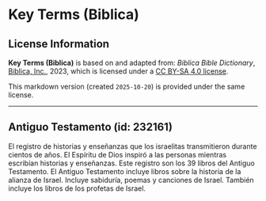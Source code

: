 # Key Terms (Biblica)

## License Information

**Key Terms (Biblica)** is based on and adapted from: _Biblica Bible Dictionary_, [Biblica, Inc.](https://www.biblica.com/), 2023, which is licensed under a [CC BY-SA 4.0 license](https://creativecommons.org/licenses/by-sa/4.0/legalcode.en).

This markdown version (created `2025-10-20`) is provided under the same license.



--------------------------------

## Antiguo Testamento (id: 232161)

El registro de historias y enseñanzas que los israelitas transmitieron durante cientos de años. El Espíritu de Dios inspiró a las personas mientras escribían historias y enseñanzas. Este registro son los 39 libros del Antiguo Testamento. El Antiguo Testamento incluye libros sobre la historia de la alianza de Israel. Incluye sabiduría, poemas y canciones de Israel. También incluye los libros de los profetas de Israel.


